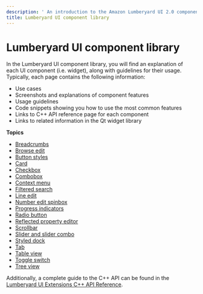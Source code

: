 ```yaml
---
description: ' An introduction to the Amazon Lumberyard UI 2.0 component library. '
title: Lumberyard UI component library
---
```

# Lumberyard UI component library<a name="uidev-component-intro"></a>

In the Lumberyard UI component library, you will find an explanation of each UI component \(i\.e\. widget\), along with guidelines for their usage\. Typically, each page contains the following information:
+ Use cases
+ Screenshots and explanations of component features
+ Usage guidelines
+ Code snippets showing you how to use the most common features
+ Links to C\+\+ API reference page for each component
+ Links to related information in the Qt widget library

**Topics**
+ [Breadcrumbs](uidev-breadcrumbs-component.md)
+ [Browse edit](uidev-browse-edit-component.md)
+ [Button styles](uidev-button-component.md)
+ [Card](uidev-card-component.md)
+ [Checkbox](uidev-checkbox-component.md)
+ [Combobox](uidev-combobox-component.md)
+ [Context menu](uidev-context-menu-component.md)
+ [Filtered search](uidev-filtered-search-component.md)
+ [Line edit](uidev-line-edit-component.md)
+ [Number edit spinbox](uidev-spinbox-component.md)
+ [Progress indicators](uidev-progress-indicators-component.md)
+ [Radio button](uidev-radio-button-component.md)
+ [Reflected property editor](uidev-reflected-property-editor-component.md)
+ [Scrollbar](uidev-scrollbar-component.md)
+ [Slider and slider combo](uidev-sliders-component.md)
+ [Styled dock](uidev-styled-dock-component.md)
+ [Tab](uidev-tab-component.md)
+ [Table view](uidev-table-view-component.md)
+ [Toggle switch](uidev-toggle-switch-component.md)
+ [Tree view](uidev-tree-view-component.md)

Additionally, a complete guide to the C\+\+ API can be found in the [Lumberyard UI Extensions C\+\+ API Reference](https://d3bqhfbip4ze4a.cloudfront.net/api/ui/namespace_az_qt_components.html)\.
